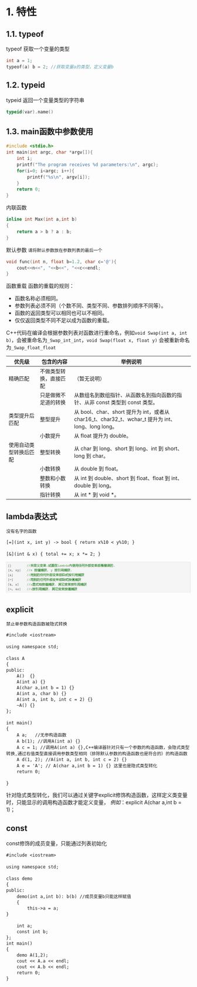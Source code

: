 # 1. 特性

## 1.1. typeof
typeof 获取一个变量的类型
```c++
int a = 1;
typeof(a) b = 2; //获取变量a的类型，定义变量b
```

## 1.2. typeid
typeid 返回一个变量类型的字符串
```C++
typeid(var).name()
```

## 1.3. main函数中参数使用
```C++
#include <stdio.h>
int main(int argc, char *argv[]){
    int i;
    printf("The program receives %d parameters:\n", argc);
    for(i=0; i<argc; i++){
        printf("%s\n", argv[i]);
    }
    return 0;
}
```

内联函数
```C++
inline int Max(int a,int b)
{
    return a > b ? a : b;
}
```

默认参数
`请将默认参数放在参数列表的最后一个`
```C++
void func(int n, float b=1.2, char c='@'){
    cout<<n<<", "<<b<<", "<<c<<endl;
}
```

函数重载
函数的重载的规则：

- 函数名称必须相同。
- 参数列表必须不同（个数不同、类型不同、参数排列顺序不同等）。
- 函数的返回类型可以相同也可以不相同。
- 仅仅返回类型不同不足以成为函数的重载。

C++代码在编译会根据参数列表对函数进行重命名，例如`void Swap(int a, int b)`，会被重命名为`_Swap_int_int`，`void Swap(float x, float y)` 会被重新命名为`_Swap_float_float`



| 优先级                 | 包含的内容             | 举例说明                                                     |
| ---------------------- | ---------------------- | ------------------------------------------------------------ |
| 精确匹配               | 不做类型转换，直接匹配 | （暂无说明）                                                 |
|                        | 只是做微不足道的转换   | 从数组名到数组指针、从函数名到指向函数的指针、从非 const 类型到 const 类型。 |
| 类型提升后匹配         | 整型提升               | 从 bool、char、short 提升为 int，或者从 char16_t、char32_t、wchar_t 提升为 int、long、long long。 |
|                        | 小数提升               | 从 float 提升为 double。                                     |
| 使用自动类型转换后匹配 | 整型转换               | 从 char 到 long、short 到 long、int 到 short、long 到 char。 |
|                        | 小数转换               | 从 double 到 float。                                         |
|                        | 整数和小数转换         | 从 int 到 double、short 到 float、float 到 int、double 到 long。 |
|                        | 指针转换               | 从 int * 到 void *。                                         |


## lambda表达式
`没有名字的函数`

```
[=](int x, int y) -> bool { return x%10 < y%10; }

[&](int & x) { total += x; x *= 2; }
```

![](_v_images/20200405224655179_24698.png)


## explicit
`禁止单参数构造函数被隐式转换`
```
#include <iostream>

using namespace std;

class A
{
public:
    A()  {}
    A(int a) {}
    A(char a,int b = 1) {}
    A(int a, char b) {}
    A(int a, int b, int c = 2) {}
    ~A() {}
};

int main()
{
    A a;   //无参构造函数
    A b(1); //调用A(int a) {}
    A c = 1; //调用A(int a) {},C++编译器针对只有一个参数的构造函数，会隐式类型转换,通过右值类型直接调用参数类型相同（排除默认参数的构造函数也是符合的）的构造函数
    A d(1, 2); //A(int a, int b, int c = 2) {}
    A e = 'A'; // A(char a,int b = 1) {} 这里也是隐式类型转化
    return 0;

}
```
针对隐式类型转化，我们可以通过关键字explicit修饰构造函数，这样定义类变量时，只能显示的调用构造函数才能定义变量，
*例如*：explicit A(char a,int b = 1)；

## const

const修饰的成员变量，只能通过列表初始化
```
#include <iostream>

using namespace std;

class demo
{
public:
    demo(int a,int b): b(b) //成员变量b只能这样赋值
    {
        this->a = a;
}

    int a;
    const int b;
};
int main()
{
    demo A(1,2);
    cout << A.a << endl;
    cout << A.b << endl;
    return 0;
}
```